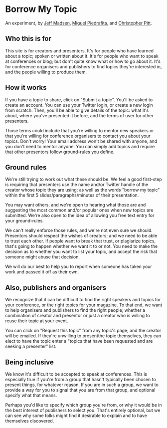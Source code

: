 # Borrow My Topic

An experiment, by [Jeff Madsen](https://twitter.com/codebyjeff), [Miguel Piedrafita](https://twitter.com/m1guelpf), and [Christopher Pitt](https://twitter.com/assertchris).

## Who this is for

This site is for creators and presenters. It's for people who have learned about a topic; spoken or written about it. It's for people who want to speak at conferences or blog; but don't quite know what or how to go about it. It's for conference organisers and publishers to find topics they're interested in, and the people willing to produce them.

## How it works

If you have a topic to share, click on "Submit a topic". You'll be asked to create an account. You can use your Twitter login, or create a new login from scratch. Then, you'll be able to give details of the topic: what it's about, where you've presented it before, and the terms of user for other presenters.

Those terms could include that you're willing to mentor new speakers or that you're willing for conference organisers to contact you about your topics. Don't worry! Your email address won't be shared with anyone, and you don't need to mentor anyone. You can simply add topics and require that other presentors follow ground-rules you define. 

## Ground rules

We're still trying to work out what these should be. We feel a good first-step is requiring that presenters use the name and/or Twitter handle of the creator whose topic they are using; as well as the words "borrow my topic" within the first 5 slides/paragraphs/minutes of their presentation.

You may want others, and we're open to hearing what those are and suggesting the most common and/or popular ones when new topics are submitted. We're also open to the idea of allowing you free text entry for your ground-rules. 

We can't really enforce those rules, and we're not even sure we should. Presentors should respect the wishes of creators; and we need to be able to trust each other. If people want to break that trust, or plagiarize topics, that's going to happen whether we want it to or not. You need to make the decision as to whether you want to list your topic, and accept the risk that someone might abuse that decision.

We will do our best to help you to report when someone has taken your work and passed it off as their own.

## Also, publishers and organisers

We recognize that it can be difficult to find the right speakers and topics for your conference, or the right topics for your magazine. To that end, we want to help organisers and publishers to find the right people; whether a combination of creator and presentor or just a creator who is willing to reuse their topic at your event.

You can click on "Request this topic" from any topic's page; and the creator will be emailed. If they're unwilling to presentthe topic themselves, they can elect to have the topic enter a "topics that have been requested and are seeking a presenter" list. 

## Being inclusive

We know it's difficult to be accepted to speak at conferences. This is especially true if you're from a group that hasn't typically been chosen to present things, for whatever reason. If you are in such a group, we want to provide a way for you to signal that you are from that group, and optional specify what that means.

Perhaps you'd like to specify which group you're from, or why it would be in the best interest of publishers to select you. That's entirely optional, but we can see why some folks might find it desirable to explain and to have themselves discovered.
